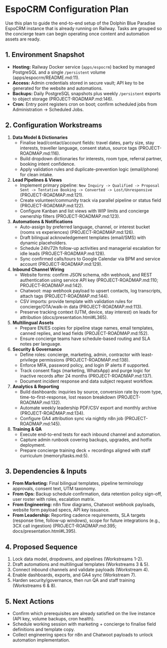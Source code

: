 # EspoCRM Configuration Plan

Use this plan to guide the end-to-end setup of the Dolphin Blue Paradise EspoCRM instance that is already running on Railway. Tasks are grouped so the concierge team can begin operating once content and automation assets are ready.

## 1. Environment Snapshot
- **Hosting:** Railway Docker service (`apps/espocrm`) backed by managed PostgreSQL and a single `/persistent` volume (apps/espocrm/README.md:11).
- **Access:** Admin credentials stored in secure vault; API key to be generated for the website and automations.
- **Backups:** Daily PostgreSQL snapshots plus weekly `/persistent` exports to object storage (PROJECT-ROADMAP.md:146).
- **Cron:** Entry point registers cron on boot; confirm scheduled jobs from Administration -> Scheduled Jobs.

## 2. Configuration Workstreams
1. **Data Model & Dictionaries**
   - Finalise lead/contact/account fields: travel dates, party size, stay interests, traveller language, consent status, source tags (PROJECT-ROADMAP.md:116).
   - Build dropdown dictionaries for interests, room type, referral partner, booking intent confidence.
   - Apply validation rules and duplicate-prevention logic (email/phone) for clean intake.
2. **Lead Pipelines & Views**
   - Implement primary pipeline: `New Inquiry -> Qualified -> Proposal Sent -> Tentative Booking -> Converted -> Lost/Unresponsive` (PROJECT-ROADMAP.md:121).
   - Create volunteer/community track via parallel pipeline or status field (PROJECT-ROADMAP.md:122).
   - Configure Kanban and list views with WIP limits and concierge ownership filters (PROJECT-ROADMAP.md:123).
3. **Automations & Notifications**
   - Auto-assign by preferred language, channel, or interest bucket (rooms vs experiences) (PROJECT-ROADMAP.md:126).
   - Draft bilingual acknowledgement templates (email/SMS) with dynamic placeholders.
   - Schedule 24h/72h follow-up activities and managerial escalation for idle leads (PROJECT-ROADMAP.md:128).
   - Sync confirmed calls/tours to Google Calendar via BPM and service account (PROJECT-ROADMAP.md:129).
4. **Inbound Channel Wiring**
   - Website forms: confirm JSON schema, n8n webhook, and REST authentication using service API key (PROJECT-ROADMAP.md:110; PROJECT-ROADMAP.md:142).
   - Chatwoot: map webhook payload to upsert contacts, log transcripts, attach tags (PROJECT-ROADMAP.md:144).
   - CSV imports: provide template with validation rules for concierge/OTA/walk-in data (PROJECT-ROADMAP.md:113).
   - Preserve tracking context (UTM, device, stay interest) on leads for attribution (docs/presentation.html#L365).
5. **Multilingual Assets**
   - Prepare EN/ES copies for pipeline stage names, email templates, canned replies, and lead fields (PROJECT-ROADMAP.md:152).
   - Ensure concierge teams have schedule-based routing and SLA notes per language.
6. **Security & Governance**
   - Define roles: concierge, marketing, admin, contractor with least-privilege permissions (PROJECT-ROADMAP.md:138).
   - Enforce MFA, password policy, and login IP alerts if supported.
   - Track consent flags (marketing, WhatsApp) and purge logic for inactive records after 24 months (PROJECT-ROADMAP.md:137).
   - Document incident response and data subject request workflow.
7. **Analytics & Reporting**
   - Build dashboards: inquiries by source, conversion rate by room type, time-to-first-response, lost reason breakdown (PROJECT-ROADMAP.md:132).
   - Automate weekly leadership PDF/CSV export and monthly archive (PROJECT-ROADMAP.md:134).
   - Configure GA4 attribution sync via nightly n8n job (PROJECT-ROADMAP.md:145).
8. **Training & QA**
   - Execute end-to-end tests for each inbound channel and automation.
   - Capture admin runbook covering backups, upgrades, and hotfix deployment.
   - Prepare concierge training deck + recordings aligned with staff curriculum (memory/tasks.md:5).

## 3. Dependencies & Inputs
- **From Marketing:** Final bilingual templates, pipeline terminology approvals, consent text, UTM taxonomy.
- **From Ops:** Backup schedule confirmation, data retention policy sign-off, user roster with roles, escalation matrix.
- **From Engineering:** n8n flow diagrams, Chatwoot webhook payloads, website form payload specs, API key issuance.
- **From Leadership:** Reporting cadence requirements, SLA targets (response time, follow-up windows), scope for future integrations (e.g., 3CX call ingestion) (PROJECT-ROADMAP.md:395; docs/presentation.html#L395).

## 4. Proposed Sequence
1. Lock data model, dropdowns, and pipelines (Workstreams 1-2).
2. Draft automations and multilingual templates (Workstreams 3 & 5).
3. Connect inbound channels and validate payloads (Workstream 4).
4. Enable dashboards, exports, and GA4 sync (Workstream 7).
5. Harden security/governance, then run QA and staff training (Workstreams 6 & 8).

## 5. Next Actions
- Confirm which prerequisites are already satisfied on the live instance (API key, volume backups, cron health).
- Schedule working session with marketing + concierge to finalise field definitions and template copy.
- Collect engineering specs for n8n and Chatwoot payloads to unlock automation implementation.
